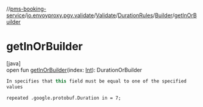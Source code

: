 //[pms-booking-service](../../../../../index.md)/[io.envoyproxy.pgv.validate](../../../index.md)/[Validate](../../index.md)/[DurationRules](../index.md)/[Builder](index.md)/[getInOrBuilder](get-in-or-builder.md)

# getInOrBuilder

[java]\
open fun [getInOrBuilder](get-in-or-builder.md)(index: [Int](https://kotlinlang.org/api/core/kotlin-stdlib/kotlin/-int/index.html)): DurationOrBuilder

```kotlin
In specifies that this field must be equal to one of the specified
values

```
`repeated .google.protobuf.Duration in = 7;`